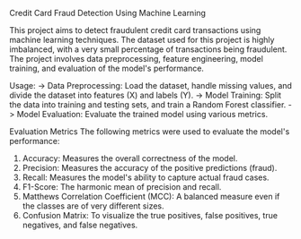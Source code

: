 Credit Card Fraud Detection Using Machine Learning

This project aims to detect fraudulent credit card transactions using machine learning techniques. The dataset used for this project is highly imbalanced, with a very small percentage of transactions being fraudulent. The project involves data preprocessing, feature engineering, model training, and evaluation of the model's performance.

Usage:
-> Data Preprocessing: Load the dataset, handle missing values, and divide the dataset into features (X) and labels (Y).
-> Model Training: Split the data into training and testing sets, and train a Random Forest classifier.
-> Model Evaluation: Evaluate the trained model using various metrics.

Evaluation Metrics
The following metrics were used to evaluate the model's performance:

1) Accuracy: Measures the overall correctness of the model.
2) Precision: Measures the accuracy of the positive predictions (fraud).
3) Recall: Measures the model's ability to capture actual fraud cases.
4) F1-Score: The harmonic mean of precision and recall.
5) Matthews Correlation Coefficient (MCC): A balanced measure even if the classes are of very different sizes.
6) Confusion Matrix: To visualize the true positives, false positives, true negatives, and false negatives.

